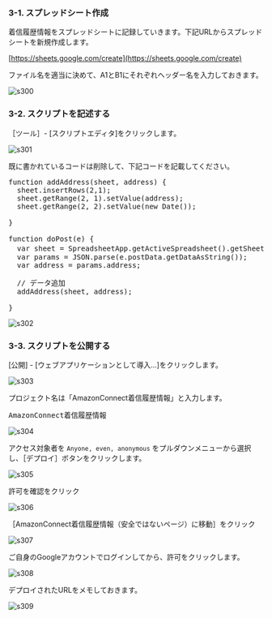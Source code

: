 ### 3-1. スプレッドシート作成
着信履歴情報をスプレッドシートに記録していきます。下記URLからスプレッドシートを新規作成します。

[https://sheets.google.com/create](https://sheets.google.com/create)

ファイル名を適当に決めて、A1とB1にそれぞれヘッダー名を入力しておきます。

![s300](https://raw.githubusercontent.com/gaomar/katacoda-scenarios/master/amazonconnect-handson-playground/images/s300.png)

### 3-2. スクリプトを記述する

［ツール］- [スクリプトエディタ]をクリックします。

![s301](https://raw.githubusercontent.com/gaomar/katacoda-scenarios/master/amazonconnect-handson-playground/images/s301.png)

既に書かれているコードは削除して、下記コードを記載してください。

<pre class="file" data-target="clipboard">
function addAddress(sheet, address) {
  sheet.insertRows(2,1);
  sheet.getRange(2, 1).setValue(address);
  sheet.getRange(2, 2).setValue(new Date());

}

function doPost(e) {
  var sheet = SpreadsheetApp.getActiveSpreadsheet().getSheetByName('シート1');
  var params = JSON.parse(e.postData.getDataAsString());
  var address = params.address;
  
  // データ追加
  addAddress(sheet, address);
  
}
</pre>

![s302](https://raw.githubusercontent.com/gaomar/katacoda-scenarios/master/amazonconnect-handson-playground/images/s302.png)

### 3-3. スクリプトを公開する
[公開] - [ウェブアプリケーションとして導入...]をクリックします。

![s303](https://raw.githubusercontent.com/gaomar/katacoda-scenarios/master/amazonconnect-handson-playground/images/s303.png)

プロジェクト名は「AmazonConnect着信履歴情報」と入力します。

<pre class="file" data-target="clipboard">
AmazonConnect着信履歴情報
</pre>


![s304](https://raw.githubusercontent.com/gaomar/katacoda-scenarios/master/amazonconnect-handson-playground/images/s304.png)

アクセス対象者を `Anyone, even, anonymous` をプルダウンメニューから選択し、［デプロイ］ボタンをクリックします。

![s305](https://raw.githubusercontent.com/gaomar/katacoda-scenarios/master/amazonconnect-handson-playground/images/s305.png)

許可を確認をクリック

![s306](https://raw.githubusercontent.com/gaomar/katacoda-scenarios/master/amazonconnect-handson-playground/images/s306.png)

［AmazonConnect着信履歴情報（安全ではないページ）に移動］をクリック

![s307](https://raw.githubusercontent.com/gaomar/katacoda-scenarios/master/amazonconnect-handson-playground/images/s307.png)

ご自身のGoogleアカウントでログインしてから、許可をクリックします。

![s308](https://raw.githubusercontent.com/gaomar/katacoda-scenarios/master/amazonconnect-handson-playground/images/s308.png)

デプロイされたURLをメモしておきます。

![s309](https://raw.githubusercontent.com/gaomar/katacoda-scenarios/master/amazonconnect-handson-playground/images/s309.png)
